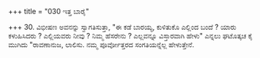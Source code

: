 +++
title = "030 ಇತ್ತ ಬಾರೈ"

+++
30. ವಿಭೀಷಣ ಅವನನ್ನು ಸ್ವಾಗತಿಸುತ್ತಾ, "ಈ ಕಡೆ ಬಾರಯ್ಯ, ಕುಳಿತುಕೊ ಎಲ್ಲಿಂದ ಬಂದೆ ? ಯಾರು ಕಳುಹಿಸಿದರು ? ಎಲ್ಲಿಯವರು ನೀವು ? ನಿಮ್ಮ ಹೆಸರೇನು ? ಎಲ್ಲವನ್ನೂ ವಿಸ್ತಾರವಾಗಿ ಹೇಳು" ಎನ್ನಲು ಘಟೊತ್ಕಚ ಕೈ ಮುಗಿದು "ರಾವಣಾನುಜ, ಲಾಲಿಸು. ನಮ್ಮ ಪೂರ್ವೋತ್ತರದ ಸಂಗತಿಯನ್ನೆಲ್ಲ ಹೇಳುತ್ತೇನೆ.